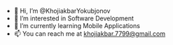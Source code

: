 - 👋 Hi, I’m @KhojiakbarYokubjonov
- 👀 I’m interested in Software Development
- 🌱 I’m currently learning Mobile Applications
- 📫 You can reach me at khojiakbar.7799@gmail.com
